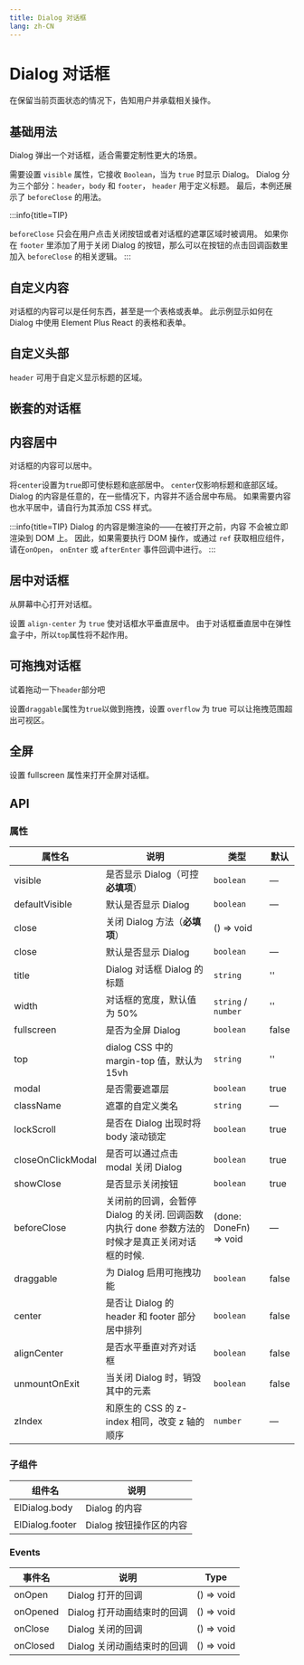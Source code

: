 ```yaml
---
title: Dialog 对话框
lang: zh-CN
---
```


# Dialog 对话框

在保留当前页面状态的情况下，告知用户并承载相关操作。

## 基础用法

Dialog 弹出一个对话框，适合需要定制性更大的场景。

需要设置 `visible` 属性，它接收 `Boolean`，当为 `true` 时显示 Dialog。 Dialog 分为三个部分：`header`，`body` 和 `footer`， `header` 用于定义标题。 最后，本例还展示了 `beforeClose` 的用法。

<code src="./basic-usage.tsx"></code>

:::info{title=TIP}

`beforeClose` 只会在用户点击关闭按钮或者对话框的遮罩区域时被调用。 如果你在 `footer` 里添加了用于关闭 Dialog 的按钮，那么可以在按钮的点击回调函数里加入 `beforeClose` 的相关逻辑。
:::

## 自定义内容

对话框的内容可以是任何东西，甚至是一个表格或表单。 此示例显示如何在 Dialog 中使用 Element Plus React 的表格和表单。

<code src="./customization-content.tsx"></code>

## 自定义头部

`header` 可用于自定义显示标题的区域。

<code src="./customization-header.tsx"></code>

## 嵌套的对话框

<code src="./nested-dialog.tsx"></code>

## 内容居中

对话框的内容可以居中。

将`center`设置为`true`即可使标题和底部居中。 `center`仅影响标题和底部区域。 Dialog 的内容是任意的，在一些情况下，内容并不适合居中布局。 如果需要内容也水平居中，请自行为其添加 CSS 样式。

<code src="./centered-content.tsx"></code>

:::info{title=TIP}
Dialog 的内容是懒渲染的——在被打开之前，内容 不会被立即渲染到 DOM 上。 因此，如果需要执行 DOM 操作，或通过 `ref` 获取相应组件，请在`onOpen`， `onEnter` 或 `afterEnter` 事件回调中进行。
:::

## 居中对话框

从屏幕中心打开对话框。

设置 `align-center` 为 `true` 使对话框水平垂直居中。 由于对话框垂直居中在弹性盒子中，所以`top`属性将不起作用。

<code src="./align-center.tsx"></code>

## 可拖拽对话框

试着拖动一下`header`部分吧

设置`draggable`属性为`true`以做到拖拽，设置 `overflow` 为 true 可以让拖拽范围超出可视区。

<code src="./draggable-dialog.tsx"></code>

## 全屏 ​

设置 fullscreen 属性来打开全屏对话框。

<code src="./fullscreen-dialog.tsx"></code>

## API

### 属性

| 属性名            | 说明                                                                                            | 类型                                                | 默认  |
| ----------------- | ----------------------------------------------------------------------------------------------- | --------------------------------------------------- | ----- |
| visible           | 是否显示 Dialog（可控**必填项**）                                                               | `boolean`                                           | —     |
| defaultVisible    | 默认是否显示 Dialog                                                                             | `boolean`                                           | —     |
| close             | 关闭 Dialog 方法（**必填项**）                                                                  | <Enum type="Function">() => void</Enum>             |       |
| close             | 默认是否显示 Dialog                                                                             | `boolean`                                           | —     |
| title             | Dialog 对话框 Dialog 的标题                                                                     | `string`                                            | ''    |
| width             | 对话框的宽度，默认值为 50%                                                                      | `string` / `number`                                 | ''    |
| fullscreen        | 是否为全屏 Dialog                                                                               | `boolean`                                           | false |
| top               | dialog CSS 中的 margin-top 值，默认为 15vh                                                      | `string`                                            | ''    |
| modal             | 是否需要遮罩层                                                                                  | `boolean`                                           | true  |
| className         | 遮罩的自定义类名                                                                                | `string`                                            | —     |
| lockScroll        | 是否在 Dialog 出现时将 body 滚动锁定                                                            | `boolean`                                           | true  |
| closeOnClickModal | 是否可以通过点击 modal 关闭 Dialog                                                              | `boolean`                                           | true  |
| showClose         | 是否显示关闭按钮                                                                                | `boolean`                                           | true  |
| beforeClose       | 关闭前的回调，会暂停 Dialog 的关闭. 回调函数内执行 done 参数方法的时候才是真正关闭对话框的时候. | <Enum type="Function">(done: DoneFn) => void</Enum> | —     |
| draggable         | 为 Dialog 启用可拖拽功能                                                                        | `boolean`                                           | false |
| center            | 是否让 Dialog 的 header 和 footer 部分居中排列                                                  | `boolean`                                           | false |
| alignCenter       | 是否水平垂直对齐对话框                                                                          | `boolean`                                           | false |
| unmountOnExit     | 当关闭 Dialog 时，销毁其中的元素                                                                | `boolean`                                           | false |
| zIndex            | 和原生的 CSS 的 z-index 相同，改变 z 轴的顺序                                                   | `number`                                            | —     |

### 子组件

| 组件名          | 说明                    |
| --------------- | ----------------------- |
| ElDialog.body   | Dialog 的内容           |
| ElDialog.footer | Dialog 按钮操作区的内容 |

### Events

| 事件名   | 说明                        | Type                                    |
| -------- | --------------------------- | --------------------------------------- |
| onOpen   | Dialog 打开的回调           | <Enum type="Function">() => void</Enum> |
| onOpened | Dialog 打开动画结束时的回调 | <Enum type="Function">() => void</Enum> |
| onClose  | Dialog 关闭的回调           | <Enum type="Function">() => void</Enum> |
| onClosed | Dialog 关闭动画结束时的回调 | <Enum type="Function">() => void</Enum> |
